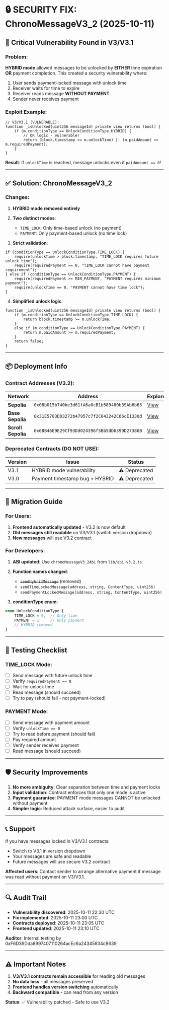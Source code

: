 # 🔒 SECURITY FIX: ChronoMessageV3_2 (2025-10-11)

## 🚨 Critical Vulnerability Found in V3/V3.1

### Problem:
**HYBRID mode** allowed messages to be unlocked by **EITHER** time expiration **OR** payment completion. This created a security vulnerability where:

1. User sends payment-locked message with unlock time
2. Receiver waits for time to expire
3. Receiver reads message **WITHOUT PAYMENT**
4. Sender never receives payment

### Exploit Example:
```solidity
// V3/V3.1 (VULNERABLE):
function _isUnlocked(uint256 messageId) private view returns (bool) {
    if (m.conditionType == UnlockConditionType.HYBRID) {
        // OR logic - vulnerable!
        return (block.timestamp >= m.unlockTime) || (m.paidAmount >= m.requiredPayment);
    }
}
```

**Result**: If `unlockTime` is reached, message unlocks even if `paidAmount == 0`!

---

## ✅ Solution: ChronoMessageV3_2

### Changes:
1. **HYBRID mode removed entirely**
2. **Two distinct modes**:
   - `TIME_LOCK`: Only time-based unlock (no payment)
   - `PAYMENT`: Only payment-based unlock (no time lock)

3. **Strict validation**:
```solidity
if (conditionType == UnlockConditionType.TIME_LOCK) {
    require(unlockTime > block.timestamp, "TIME_LOCK requires future unlock time");
    require(requiredPayment == 0, "TIME_LOCK cannot have payment requirement");
} else if (conditionType == UnlockConditionType.PAYMENT) {
    require(requiredPayment >= MIN_PAYMENT, "PAYMENT requires minimum payment");
    require(unlockTime == 0, "PAYMENT cannot have time lock");
}
```

4. **Simplified unlock logic**:
```solidity
function _isUnlocked(uint256 messageId) private view returns (bool) {
    if (m.conditionType == UnlockConditionType.TIME_LOCK) {
        return block.timestamp >= m.unlockTime;
    } 
    else if (m.conditionType == UnlockConditionType.PAYMENT) {
        return m.paidAmount >= m.requiredPayment;
    }
    return false;
}
```

---

## 📦 Deployment Info

### Contract Addresses (V3.2):

| Network | Address | Explorer |
|---------|---------|----------|
| **Sepolia** | `0x08b015b740be3d61fA6a0cB1b589480b39Ab6b65` | [View](https://sepolia.etherscan.io/address/0x08b015b740be3d61fA6a0cB1b589480b39Ab6b65) |
| **Base Sepolia** | `0x31E5703D03272b47957c7f2C043242C66cE1330d` | [View](https://sepolia.basescan.org/address/0x31E5703D03272b47957c7f2C043242C66cE1330d) |
| **Scroll Sepolia** | `0x68B46E9E29Cf93Dd024396f5Bb5dD6399D27386B` | [View](https://sepolia.scrollscan.dev/address/0x68B46E9E29Cf93Dd024396f5Bb5dD6399D27386B) |

### Deprecated Contracts (DO NOT USE):

| Version | Issue | Status |
|---------|-------|--------|
| V3.1 | HYBRID mode vulnerability | ⚠️ Deprecated |
| V3.0 | Payment timestamp bug + HYBRID | ⚠️ Deprecated |

---

## 🔄 Migration Guide

### For Users:
1. **Frontend automatically updated** - V3.2 is now default
2. **Old messages still readable** on V3/V3.1 (switch version dropdown)
3. **New messages** will use V3.2 contract

### For Developers:
1. **ABI updated**: Use `chronoMessageV3_2Abi` from `lib/abi-v3.2.ts`
2. **Function names changed**:
   - ~~`sendHybridMessage`~~ (removed)
   - `sendTimeLockedMessage(address, string, ContentType, uint256)`
   - `sendPaymentLockedMessage(address, string, ContentType, uint256)`

3. **conditionType enum**:
```typescript
enum UnlockConditionType {
    TIME_LOCK = 0,  // Only time
    PAYMENT = 1     // Only payment
    // HYBRID removed
}
```

---

## 📝 Testing Checklist

### TIME_LOCK Mode:
- [ ] Send message with future unlock time
- [ ] Verify `requiredPayment == 0`
- [ ] Wait for unlock time
- [ ] Read message (should succeed)
- [ ] Try to pay (should fail - not payment-locked)

### PAYMENT Mode:
- [ ] Send message with payment amount
- [ ] Verify `unlockTime == 0`
- [ ] Try to read before payment (should fail)
- [ ] Pay required amount
- [ ] Verify sender receives payment
- [ ] Read message (should succeed)

---

## 🛡️ Security Improvements

1. **No more ambiguity**: Clear separation between time and payment locks
2. **Input validation**: Contract enforces that only one mode is active
3. **Payment guarantee**: PAYMENT mode messages CANNOT be unlocked without payment
4. **Simpler logic**: Reduced attack surface, easier to audit

---

## 📞 Support

If you have messages locked in V3/V3.1 contracts:
- Switch to V3.1 in version dropdown
- Your messages are safe and readable
- Future messages will use secure V3.2 contract

**Affected users**: Contact sender to arrange alternative payment if message was read without payment on V3/V3.1.

---

## 🔍 Audit Trail

- **Vulnerability discovered**: 2025-10-11 22:30 UTC
- **Fix implemented**: 2025-10-11 23:00 UTC  
- **Contracts deployed**: 2025-10-11 23:05 UTC
- **Frontend updated**: 2025-10-11 23:10 UTC

**Auditor**: Internal testing by 0xF6D39Dda8997407110264acEc6a24345834cB639

---

## ⚠️ Important Notes

1. **V3/V3.1 contracts remain accessible** for reading old messages
2. **No data loss** - all messages preserved
3. **Frontend handles version switching** automatically
4. **Backward compatible** - can read from any version

**Status**: ✅ Vulnerability patched - Safe to use V3.2
